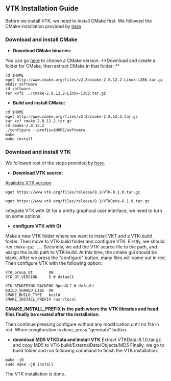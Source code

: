 ## VTK Installation Guide

Before we install VTK, we need to install CMake first. We followed the CMake installation provided by [here](https://www.vtk.org/Wiki/VTK/Configure_and_Build)

### Download and install CMake

- **Download CMake binaries:**

You can go [here](https://cmake.org/files/) to choose a CMake version. 
**Download and create a folder for CMake, then extract CMake in that folder: **

```
cd $HOME
wget http://www.cmake.org/files/v2.8/cmake-2.8.12.2-Linux-i386.tar.gz
mkdir software
cd software
tar xvfz ../cmake-2.8.12.2-Linux-i386.tar.gz
```

- **Build and install CMake:**

```
cd $HOME
wget http://www.cmake.org/files/v2.8/cmake-2.8.12.2.tar.gz
tar xzf cmake-2.8.12.2.tar.gz
cd cmake-2.8.12.2
./configure --prefix=$HOME/software
make
make install
```

### Download and install VTK

We followed rest of the steps provided by [here](https://kezunlin.me/post/b901735e/).
- **Download VTK source:**

[Available VTK version](https://www.vtk.org/download/)
```
wget https://www.vtk.org/files/release/8.1/VTK-8.1.0.tar.gz

wget https://www.vtk.org/files/release/8.1/VTKData-8.1.0.tar.gz
```

integrate VTK with Qt for a pretty graphical user interface, we need to turn on some options.

- **configure VTK with Qt**

Make a new VTK folder where we want to install VKT and a VTK-build folder. Then move to VTK-build folder and configure VTK.
Firstly, we should run ```cmake-gui ..```. 
Secondly, we add the VTK source file to the path, and assign the build path to VTK-build. 
At this time, the cmake gui should be blank. After we press the "configure" button, many files will come out in red. 
Then configure VTK with the following option:

```
VTK_Group_Qt       ON
VTK_QT_VERSION     5 # default

VTK_RENDERING_BACKEND OpenGL2 # default
BUILD_SHARED_LIBS  ON
CMAKE_BUILD_TYPE   build
CMAKE_INSTALL_PREFIX /usr/local
```
**CMAKE_INSTALL_PREFIX is the path where the VTK libraries and head files finally be created after the installation.**

Then continue pressing configure without any modification until no file in red. When congifurstion is done, press "generate" button.

- **download MD5 VTKData and install VTK**
Extract VTKData-8.1.0.tar.gz and copy MD5 to VTK-build/ExternalData/Objects/MD5
Finally, we go to build folder and run following command to finish the VTK installation:
```
make -j8
sudo make -j8 install
```
The VTK installation is done. 
